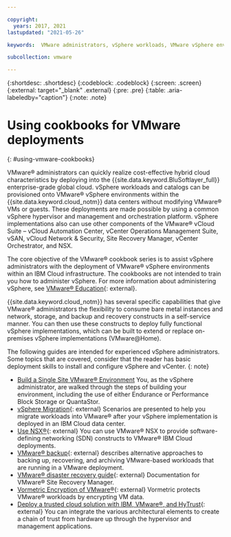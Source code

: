```yaml
---

copyright:
  years: 2017, 2021
lastupdated: "2021-05-26"

keywords:  VMware administrators, vSphere workloads, VMware vSphere environments, cookbooks, VMware deployments, vSphere administrators

subcollection: vmware

---
```


{:shortdesc: .shortdesc}
{:codeblock: .codeblock}
{:screen: .screen}
{:external: target="_blank" .external} 
{:pre: .pre}
{:table: .aria-labeledby="caption"}
{:note: .note}

# Using cookbooks for VMware deployments
{: #using-vmware-cookbooks}

VMware&reg; administrators can quickly realize cost-effective hybrid cloud characteristics by deploying into the {{site.data.keyword.BluSoftlayer_full}} enterprise-grade global cloud. vSphere workloads and catalogs can be provisioned onto VMware&reg; vSphere environments within the {{site.data.keyword.cloud_notm}} data centers without modifying VMware&reg; VMs or guests. These deployments are made possible by using a common vSphere hypervisor and management and orchestration platform. vSphere implementations also can use other components of the VMware&reg; vCloud Suite – vCloud Automation Center, vCenter Operations Management Suite, vSAN, vCloud Network & Security, Site Recovery Manager, vCenter Orchestrator, and NSX.

The core objective of the VMware&reg; cookbook series is to assist vSphere administrators with the deployment of VMware&reg; vSphere environments within an IBM Cloud infrastructure. The cookbooks are not intended to train you how to administer vSphere. For more information about administering vSphere, see [VMware&reg; Education](https://www.vmware.com/learning.html){: external}. 

{{site.data.keyword.cloud_notm}} has several specific capabilities that give VMware&reg; administrators the flexibility to consume bare metal instances and network, storage, and backup and recovery constructs in a self-service manner. You can then use these constructs to deploy fully functional vSphere implementations, which can be built to extend or replace on-premises vSphere implementations (VMware@Home).

The following guides are intended for experienced vSphere administrators. Some topics that are covered, consider that the reader has basic deployment skills to install and configure vSphere and vCenter.
{: note}

* [Build a Single Site VMware&reg; Environment](/docs/virtualization?topic=virtualization-advanced-single-site-vmware-reference-architecture) You, as the vSphere administrator, are walked through the steps of building your environment, including the use of either Endurance or Performance Block Storage or QuantaStor.
* [vSphere Migration](https://docs.vmware.com/en/VMware-vSphere/6.7/com.vmware.vsphere.update_manager.doc/GUID-F7191592-048B-40C7-A610-CFEE6A790AB0.html){: external} Scenarios are presented to help you migrate workloads into VMware&reg; after your vSphere implementation is deployed in an IBM Cloud data center.<!--docs.vmware.com/en/VMware-vSphere/6.0/vsphere-vcenter-server-602-migration-guide.pdf-->
* [Use NSX®](https://developer.ibm.com/recipes/tutorials/?s=nsx){: external} You can use VMware&reg; NSX to provide software-defining networking (SDN) constructs to VMware&reg; IBM Cloud deployments.
* [VMware&reg; backup](https://www.vmware.com/pdf/vi3_30_20_vm_backup.pdf){: external} describes alternative approaches to backing up, recovering, and archiving VMware-based workloads that are running in a VMware deployment.
* [VMware&reg; disaster recovery guide](https://docs.vmware.com/en/Site-Recovery-Manager/index.html){: external} Documentation for VMware&reg; Site Recovery Manager.
* [Vormetric Encryption of VMware&reg;](http://go.thalesesecurity.com/rs/480-LWA-970/images/VMware-Encryption-and-KMIP-Integration-with-Vormetric-Data-Security-Manager-Integration-guide.pdf){: external} <!--Use cases illustrate how Vormetric protects VMware workloads by encrypting VM data.--> Vormetric protects VMware&reg; workloads by encrypting VM data.
* [Deploy a trusted cloud solution with IBM, VMware&reg;, and HyTrust](https://www.hytrust.com/solutions/ibm-cloud-secure-virtualization/){: external} You can integrate the various architectural elements to create a chain of trust from hardware up through the hypervisor and management applications.

